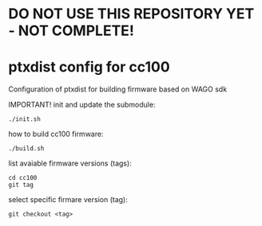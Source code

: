 # DO NOT USE THIS REPOSITORY YET - NOT COMPLETE!

# ptxdist config for cc100
Configuration of ptxdist for building firmware based on WAGO sdk

IMPORTANT! init and update the submodule:
```
./init.sh
```


how to build cc100 firmware:
```
./build.sh
```

list avaiable firmware versions (tags):
```
cd cc100
git tag
```

select specific firmare version (tag):
```
git checkout <tag>
```
